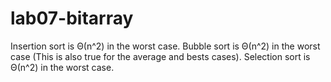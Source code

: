 # lab07-bitarray

Insertion sort is Θ(n^2) in the worst case.  Bubble sort is Θ(n^2) in the worst case (This is also true for the average and bests cases).  Selection sort is Θ(n^2) in the worst case.
